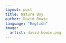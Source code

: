 ```yaml
---
layout: post
title: Nature Boy
author: David Bowie
language: "English"
image:
  artist: david-bowie.png
---
```

